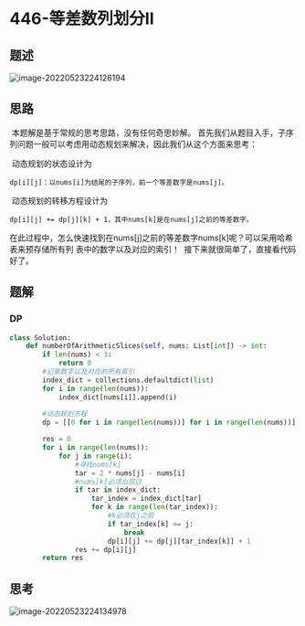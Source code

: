 # 446-等差数列划分Ⅱ

## 题述

![image-20220523224126194](https://happygoing.oss-cn-beijing.aliyuncs.com/img/image-20220523224126194.png)

## 思路

​	本题解是基于常规的思考思路，没有任何奇思妙解。
​	首先我们从题目入手，子序列问题一般可以考虑用动态规划来解决，因此我们从这个方面来思考：

​	动态规划的状态设计为
​	

```
dp[i][j]：以nums[i]为结尾的子序列，前一个等差数字是nums[j]。
```

​	动态规划的转移方程设计为
​	

```
dp[i][j] += dp[j][k] + 1，其中nums[k]是在nums[j]之前的等差数字。
```

​	在此过程中，怎么快速找到在nums[j]之前的等差数字nums[k]呢？可以采用哈希表来预存储所有列	表中的数字以及对应的索引！
​	接下来就很简单了，直接看代码好了。

## 题解

### DP

```python
class Solution:
    def numberOfArithmeticSlices(self, nums: List[int]) -> int:
        if len(nums) < 3:
            return 0
        #记录数字以及对应的所有索引
        index_dict = collections.defaultdict(list)          
        for i in range(len(nums)):
            index_dict[nums[i]].append(i)
        
        #动态规划方程
        dp = [[0 for i in range(len(nums))] for i in range(len(nums))]

        res = 0
        for i in range(len(nums)):
            for j in range(i):
                #寻找nums[k]
                tar = 2 * nums[j] - nums[i]
                #nums[k]必须出现过
                if tar in index_dict:
                    tar_index = index_dict[tar]
                    for k in range(len(tar_index)):
                        #k必须在j之前
                        if tar_index[k] >= j:
                            break
                        dp[i][j] += dp[j][tar_index[k]] + 1
                res += dp[i][j]
        return res
```



## 思考

![image-20220523224134978](https://happygoing.oss-cn-beijing.aliyuncs.com/img/image-20220523224134978.png)
